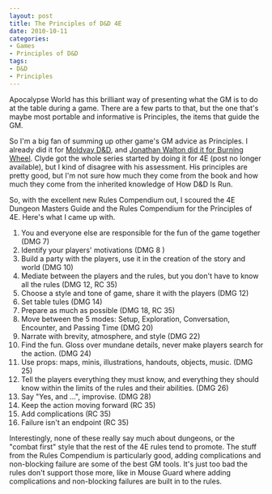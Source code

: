 ```yaml
---
layout: post
title: The Principles of D&D 4E
date: 2010-10-11
categories:
- Games
- Principles of D&D
tags:
- D&D
- Principles
---
```

Apocalypse World has this brilliant way of presenting what the GM is to do at the table during a game. There are a few parts to that, but the one that's maybe most portable and informative is Principles, the items that guide the GM.

So I'm a big fan of summing up other game's GM advice as Principles. I already did it for [Moldvay D&D](/2010/09/28/the-principles-of-moldvay-dd/), and [Jonathan Walton did it for Burning Wheel](https://corvidsun.wordpress.com/2010/09/14/the-way-this-wheel-burns/). Clyde got the whole series started by doing it for 4E (post no longer available), but I kind of disagree with his assessment. His principles are pretty good, but I'm not sure how much they come from the book and how much they come from the inherited knowledge of How D&D Is Run.

So, with the excellent new Rules Compendium out, I scoured the 4E Dungeon Masters Guide and the Rules Compendium for the Principles of 4E. Here's what I came up with.

1. You and everyone else are responsible for the fun of the game together (DMG 7)
2. Identify your players' motivations (DMG 8 )
3. Build a party with the players, use it in the creation of the story and world (DMG 10)
4. Mediate between the players and the rules, but you don't have to know all the rules (DMG 12, RC 35)
5. Choose a style and tone of game, share it with the players (DMG 12)
6. Set table tules (DMG 14)
7. Prepare as much as possible (DMG 18, RC 35)
8. Move between the 5 modes: Setup, Exploration, Conversation, Encounter, and Passing Time (DMG 20)
9. Narrate with brevity, atmosphere, and style (DMG 22)
10. Find the fun. Gloss over mundane details, never make players search for the action. (DMG 24)
11. Use props: maps, minis, illustrations, handouts, objects, music. (DMG 25)
12. Tell the players everything they must know, and everything they should know within the limits of the rules and their abilities. (DMG 26)
13. Say "Yes, and ...", improvise. (DMG 28)
14. Keep the action moving forward (RC 35)
15. Add complications (RC 35)
16. Failure isn't an endpoint (RC 35)

Interestingly, none of these really say much about dungeons, or the "combat first" style that the rest of the 4E rules tend to promote. The stuff from the Rules Compendium is particularly good, adding complications and non-blocking failure are some of the best GM tools. It's just too bad the rules don't support those more, like in Mouse Guard where adding complications and non-blocking failures are built in to the rules.
